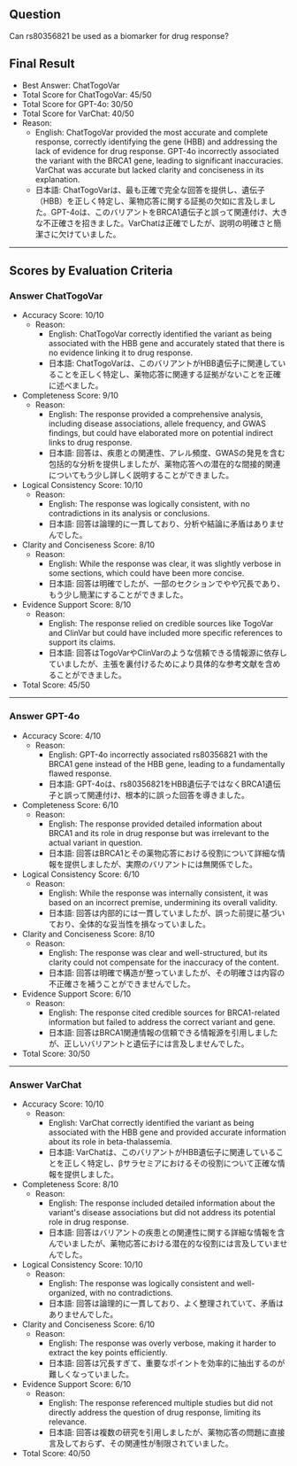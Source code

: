 ## Question

Can rs80356821 be used as a biomarker for drug response?

## Final Result

- Best Answer: ChatTogoVar
- Total Score for ChatTogoVar: 45/50
- Total Score for GPT-4o: 30/50
- Total Score for VarChat: 40/50
- Reason:
  - English: ChatTogoVar provided the most accurate and complete response, correctly identifying the gene (HBB) and addressing the lack of evidence for drug response. GPT-4o incorrectly associated the variant with the BRCA1 gene, leading to significant inaccuracies. VarChat was accurate but lacked clarity and conciseness in its explanation.
  - 日本語: ChatTogoVarは、最も正確で完全な回答を提供し、遺伝子（HBB）を正しく特定し、薬物応答に関する証拠の欠如に言及しました。GPT-4oは、このバリアントをBRCA1遺伝子と誤って関連付け、大きな不正確さを招きました。VarChatは正確でしたが、説明の明確さと簡潔さに欠けていました。

---

## Scores by Evaluation Criteria

### Answer ChatTogoVar
- Accuracy Score: 10/10
  - Reason: 
    - English: ChatTogoVar correctly identified the variant as being associated with the HBB gene and accurately stated that there is no evidence linking it to drug response.
    - 日本語: ChatTogoVarは、このバリアントがHBB遺伝子に関連していることを正しく特定し、薬物応答に関連する証拠がないことを正確に述べました。
- Completeness Score: 9/10
  - Reason: 
    - English: The response provided a comprehensive analysis, including disease associations, allele frequency, and GWAS findings, but could have elaborated more on potential indirect links to drug response.
    - 日本語: 回答は、疾患との関連性、アレル頻度、GWASの発見を含む包括的な分析を提供しましたが、薬物応答への潜在的な間接的関連についてもう少し詳しく説明することができました。
- Logical Consistency Score: 10/10
  - Reason: 
    - English: The response was logically consistent, with no contradictions in its analysis or conclusions.
    - 日本語: 回答は論理的に一貫しており、分析や結論に矛盾はありませんでした。
- Clarity and Conciseness Score: 8/10
  - Reason: 
    - English: While the response was clear, it was slightly verbose in some sections, which could have been more concise.
    - 日本語: 回答は明確でしたが、一部のセクションでやや冗長であり、もう少し簡潔にすることができました。
- Evidence Support Score: 8/10
  - Reason: 
    - English: The response relied on credible sources like TogoVar and ClinVar but could have included more specific references to support its claims.
    - 日本語: 回答はTogoVarやClinVarのような信頼できる情報源に依存していましたが、主張を裏付けるためにより具体的な参考文献を含めることができました。
- Total Score: 45/50

---

### Answer GPT-4o
- Accuracy Score: 4/10
  - Reason: 
    - English: GPT-4o incorrectly associated rs80356821 with the BRCA1 gene instead of the HBB gene, leading to a fundamentally flawed response.
    - 日本語: GPT-4oは、rs80356821をHBB遺伝子ではなくBRCA1遺伝子と誤って関連付け、根本的に誤った回答を導きました。
- Completeness Score: 6/10
  - Reason: 
    - English: The response provided detailed information about BRCA1 and its role in drug response but was irrelevant to the actual variant in question.
    - 日本語: 回答はBRCA1とその薬物応答における役割について詳細な情報を提供しましたが、実際のバリアントには無関係でした。
- Logical Consistency Score: 6/10
  - Reason: 
    - English: While the response was internally consistent, it was based on an incorrect premise, undermining its overall validity.
    - 日本語: 回答は内部的には一貫していましたが、誤った前提に基づいており、全体的な妥当性を損なっていました。
- Clarity and Conciseness Score: 8/10
  - Reason: 
    - English: The response was clear and well-structured, but its clarity could not compensate for the inaccuracy of the content.
    - 日本語: 回答は明確で構造が整っていましたが、その明確さは内容の不正確さを補うことができませんでした。
- Evidence Support Score: 6/10
  - Reason: 
    - English: The response cited credible sources for BRCA1-related information but failed to address the correct variant and gene.
    - 日本語: 回答はBRCA1関連情報の信頼できる情報源を引用しましたが、正しいバリアントと遺伝子には言及しませんでした。
- Total Score: 30/50

---

### Answer VarChat
- Accuracy Score: 10/10
  - Reason: 
    - English: VarChat correctly identified the variant as being associated with the HBB gene and provided accurate information about its role in beta-thalassemia.
    - 日本語: VarChatは、このバリアントがHBB遺伝子に関連していることを正しく特定し、βサラセミアにおけるその役割について正確な情報を提供しました。
- Completeness Score: 8/10
  - Reason: 
    - English: The response included detailed information about the variant's disease associations but did not address its potential role in drug response.
    - 日本語: 回答はバリアントの疾患との関連性に関する詳細な情報を含んでいましたが、薬物応答における潜在的な役割には言及していませんでした。
- Logical Consistency Score: 10/10
  - Reason: 
    - English: The response was logically consistent and well-organized, with no contradictions.
    - 日本語: 回答は論理的に一貫しており、よく整理されていて、矛盾はありませんでした。
- Clarity and Conciseness Score: 6/10
  - Reason: 
    - English: The response was overly verbose, making it harder to extract the key points efficiently.
    - 日本語: 回答は冗長すぎて、重要なポイントを効率的に抽出するのが難しくなっていました。
- Evidence Support Score: 6/10
  - Reason: 
    - English: The response referenced multiple studies but did not directly address the question of drug response, limiting its relevance.
    - 日本語: 回答は複数の研究を引用しましたが、薬物応答の問題に直接言及しておらず、その関連性が制限されていました。
- Total Score: 40/50